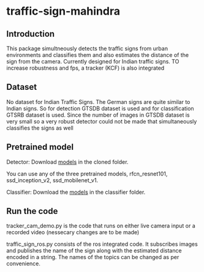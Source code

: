 # traffic-sign-mahindra

## Introduction
This package simultneously detects the traffic signs from urban environments and classifies them and also estimates the distance of the sign from the camera. Currently designed for Indian traffic signs. TO increase robustness and fps, a tracker (KCF) is also integrated


## Dataset
No dataset for Indian Traffic Signs. The German signs are quite similar to Indian signs. So for detection GTSDB dataset is used and for classification GTSRB dataset is used. Since the number of images in GTSDB dataset is very small so a very robust detector could not be made that simultaneously classifies the signs as well

## Pretrained model

Detector:
Download [models](https://drive.google.com/open?id=1sFRgTOEs2SsJ6WsOA6VkHWk260S5EEat) in the cloned folder.

You can use any of the three pretrained models, rfcn_resnet101, ssd_inception_v2, ssd_mobilenet_v1.

Classifier:
Download the [models](https://drive.google.com/open?id=1JBkNJS86w05VJIlaD6Rf5XXg95FOieUF) in the classifier folder.

## Run the code

tracker_cam_demo.py is the code that runs on either live camera input or a recorded video (nessecary changes are to be made)

traffic_sign_ros.py consists of the ros integrated code. It subscribes images and publishes the name of the sign along with the estimated distance encoded in a string. The names of the topics can be changed as per convenience. 
